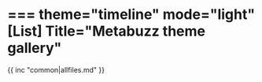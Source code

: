 ===
theme="timeline"
mode="light"
[List]
Title="Metabuzz theme gallery"
===

{{ inc "common|allfiles.md" }}


